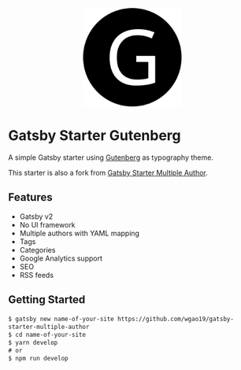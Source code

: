 <div align="center">
    <img src="static/logos/logo-1024.png" alt="Logo" width='200px' height='200px'/>
</div>

# Gatsby Starter Gutenberg

A simple Gatsby starter using [Gutenberg](http://matejlatin.github.io/Gutenberg/) as typography theme.

This starter is also a fork from [Gatsby Starter Multiple Author](https://github.com/wgao19/gatsby-starter-multiple-author).

## Features

- Gatsby v2
- No UI framework
- Multiple authors with YAML mapping
- Tags
- Categories
- Google Analytics support
- SEO
- RSS feeds

## Getting Started

```shell
$ gatsby new name-of-your-site https://github.com/wgao19/gatsby-starter-multiple-author
$ cd name-of-your-site
$ yarn develop
# or
$ npm run develop
```

